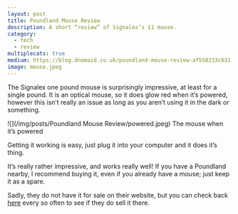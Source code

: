 ```yaml
---
layout: post
title: Poundland Mouse Review
description: A short “review” of Signalex’s £1 mouse.
category:
  - tech
  - review
multiplecats: true
medium: https://blog.dnomaid.co.uk/poundland-mouse-review-af558233c631
image: mouse.jpeg
---
```


The Signalex one pound mouse is surprisingly impressive, at least for a single pound. It is an optical mouse, so it does glow red when it’s powered, however this isn’t really an issue as long as you aren’t using it in the dark or something.

![](/img/posts/Poundland Mouse Review/powered.jpeg)
<span class="image-caption">The mouse when it’s powered</span>

Getting it working is easy, just plug it into your computer and it does it’s thing.

It’s really rather impressive, and works really well! If you have a Poundland nearby, I recommend buying it, even if you already have a mouse; just keep it as a spare.

Sadly, they do not have it for sale on their website, but you can check back [here](http://www.poundland.co.uk/catalogsearch/result/?q=signalex) every so often to see if they do sell it there.
